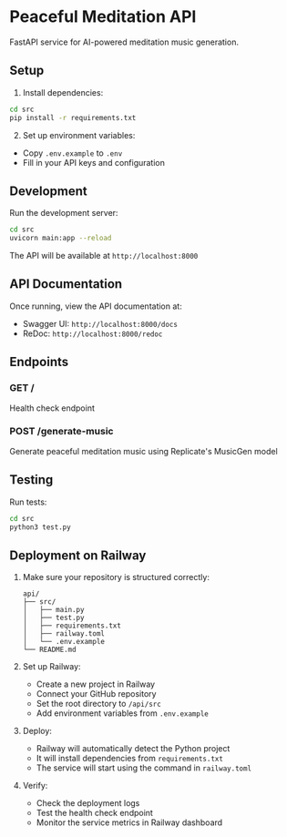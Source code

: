 # Peaceful Meditation API

FastAPI service for AI-powered meditation music generation.

## Setup

1. Install dependencies:
```bash
cd src
pip install -r requirements.txt
```

2. Set up environment variables:
- Copy `.env.example` to `.env`
- Fill in your API keys and configuration

## Development

Run the development server:
```bash
cd src
uvicorn main:app --reload
```

The API will be available at `http://localhost:8000`

## API Documentation

Once running, view the API documentation at:
- Swagger UI: `http://localhost:8000/docs`
- ReDoc: `http://localhost:8000/redoc`

## Endpoints

### GET /
Health check endpoint

### POST /generate-music
Generate peaceful meditation music using Replicate's MusicGen model

## Testing

Run tests:
```bash
cd src
python3 test.py
```

## Deployment on Railway

1. Make sure your repository is structured correctly:
   ```
   api/
   ├── src/
   │   ├── main.py
   │   ├── test.py
   │   ├── requirements.txt
   │   ├── railway.toml
   │   └── .env.example
   └── README.md
   ```

2. Set up Railway:
   - Create a new project in Railway
   - Connect your GitHub repository
   - Set the root directory to `/api/src`
   - Add environment variables from `.env.example`

3. Deploy:
   - Railway will automatically detect the Python project
   - It will install dependencies from `requirements.txt`
   - The service will start using the command in `railway.toml`

4. Verify:
   - Check the deployment logs
   - Test the health check endpoint
   - Monitor the service metrics in Railway dashboard
